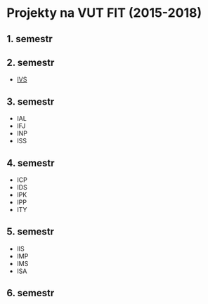 # Projekty na VUT FIT (2015-2018)

## 1. semestr



## 2. semestr

* [IVS](master/2.%20semestr/IVS)
## 3. semestr

* IAL
* IFJ
* INP
* ISS

## 4. semestr

* ICP
* IDS
* IPK
* IPP
* ITY

## 5. semestr

* IIS
* IMP
* IMS
* ISA

## 6. semestr



